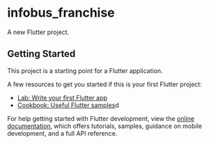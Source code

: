 # infobus_franchise

A new Flutter project.

## Getting Started

This project is a starting point for a Flutter application.

A few resources to get you started if this is your first Flutter project:

- [Lab: Write your first Flutter app](https://docs.flutter.dev/get-started/codelab)
- [Cookbook: Useful Flutter samples](https://docs.flutter.dev/cookbook)d

For help getting started with Flutter development, view the 
[online documentation](https://docs.flutter.dev/), which offers tutorials,
samples, guidance on mobile development, and a full API reference.
